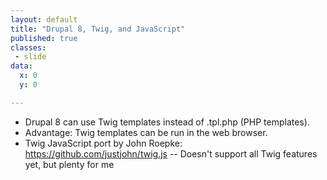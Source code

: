 ```yaml
---
layout: default
title: "Drupal 8, Twig, and JavaScript"
published: true
classes:
 - slide
data:
  x: 0
  y: 0

---
```

* Drupal 8 can use Twig templates instead of .tpl.php (PHP templates).
* Advantage: Twig templates can be run in the web browser.
* Twig JavaScript port by John Roepke: https://github.com/justjohn/twig.js -- Doesn't support all Twig features yet, but plenty for me

